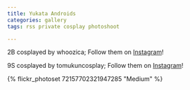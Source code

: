 ```yaml
---
title: Yukata Androids
categories: gallery
tags: rss private cosplay photoshoot

---
```


2B cosplayed by whoozica; Follow them on [Instagram](https://www.instagram.com/whoozica)!

9S cosplayed by tomukuncosplay; Follow them on [Instagram](https://www.instagram.com/tomukuncosplay)!

{% flickr_photoset 72157702321947285 "Medium" %}
